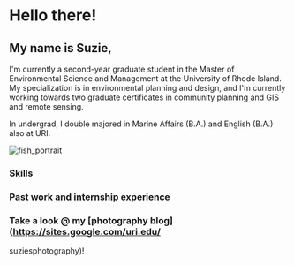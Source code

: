 # Hello there!



## My name is **Suzie**,


I'm currently a second-year graduate student in the Master of Environmental Science and Management at the University of Rhode Island. My specialization is in environmental planning and design, and I'm currently working towards two graduate certificates in community planning and GIS and remote sensing. 





In undergrad, I double majored in Marine Affairs (B.A.) and English (B.A.) also at URI. 

![fish_portrait](https://github.com/suzanneForde/ArcGIS_Python_Class/assets/157830253/85273932-c23e-4cae-8c0f-89e290395d3b)




### Skills




### Past work and internship experience


### Take a look @ my [photography blog] (https://sites.google.com/uri.edu/
suziesphotography)!